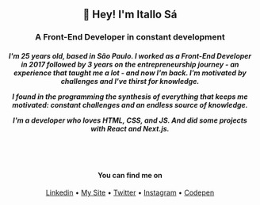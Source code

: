 <h2 align="center">👋 Hey! I'm Itallo Sá</h2>
<h3 align="center">A Front-End Developer in constant development</h3>

<h5 align="center" max-width="50px">
I'm 25 years old, based in São Paulo. I worked as a Front-End Developer in 2017 followed by 3 years on the entrepreneurship journey - an experience that taught me a lot - and now I'm back. I'm motivated by challenges and I've thirst for knowledge.

I found in the programming the synthesis of everything that keeps me motivated: constant challenges and an endless source of knowledge.

I'm a developer who loves HTML, CSS, and JS. And did some projects with React and Next.js.
</h5>
<br><br>
<h4 align="center">You can find me on</h4>
<p align="center">
        <a href="https://www.linkedin.com/in/itallosavieira" target="_blank">Linkedin</a>   •   
        <a href="https://itallosa.dev" target="_blank">My Site</a>   •   
        <a href="https://twitter.com/itallosavieira" target="_blank">Twitter</a>   •   
        <a href="https://instagram.com/itallosa" target="_blank">Instagram</a>   •   
        <a href="https://codepen.io/itallosa" target="_blank">Codepen</a>
</p>
<br><br>

<!--
**itallosavieira/itallosavieira** is a ✨ _special_ ✨ repository because its `README.md` (this file) appears on your GitHub profile.

Here are some ideas to get you started:

- 🔭 I’m currently working on ...
- 🌱 I’m currently learning ...
- 👯 I’m looking to collaborate on ...
- 🤔 I’m looking for help with ...
- 💬 Ask me about ...
- 📫 How to reach me: ...
- 😄 Pronouns: ...
- ⚡ Fun fact: ...
-->
